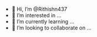 - 👋 Hi, I’m @Rithishn437
- 👀 I’m interested in ...
- 🌱 I’m currently learning ...
- 💞️ I’m looking to collaborate on ...
